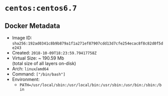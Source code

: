 # `centos:centos6.7`

## Docker Metadata

- Image ID: `sha256:192ad0341c8b9b879a1f1a271ef87907cdd13d7cfe254ecac8f8c82d0f5de243`
- Created: `2018-10-09T18:23:59.79417758Z`
- Virtual Size: ~ 190.59 Mb  
  (total size of all layers on-disk)
- Arch: `linux`/`amd64`
- Command: `["/bin/bash"]`
- Environment:
  - `PATH=/usr/local/sbin:/usr/local/bin:/usr/sbin:/usr/bin:/sbin:/bin`
